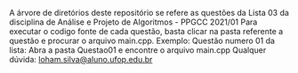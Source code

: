 A árvore de diretórios deste repositório se refere as questões da Lista 03 da disciplina de Análise e Projeto de Algoritmos - PPGCC 2021/01
Para executar o codigo fonte de cada questão, basta clicar na pasta referente a questão e procurar o arquivo main.cpp.
Exemplo:
Questão numero 01 da lista:
Abra a pasta Questao01 e encontre o arquivo main.cpp
Qualquer dúvida: loham.silva@aluno.ufop.edu.br
